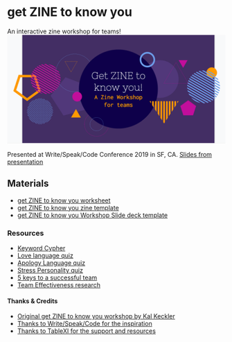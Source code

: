 # get ZINE to know you
An interactive zine workshop for teams!
![get ZINE to know you header](https://github.com/KaraAJC/get-zine-to-know-you/blob/master/getZine-to-know-you-header.png)

Presented at Write/Speak/Code Conference 2019 in SF, CA. [Slides from presentation](https://docs.google.com/presentation/d/1Z7ksluc3euZRWZUsId1I9VTZghaeNp5mRl3OtoWuGAg/edit?usp=sharing)

## Materials

- [get ZINE to know you worksheet](https://docs.google.com/spreadsheets/d/1kgWBt9hnIFPyj2QCT6FsLo_Ws22OZD2AAt5Cd3283ks/edit?usp=sharing)
- [get ZINE to know you zine template](https://docs.google.com/document/d/1y7_fc8TYntue6aX_QRynx55PQ4xCkq4eqUy_XFGTsPw/edit?usp=sharing)
- [get ZINE to know you Workshop Slide deck template](https://docs.google.com/presentation/d/1ib91KPJBXwD55gEFK9xA28f4LrI6Rj0q2k9ZYFPOU4w/edit?usp=sharing)

### Resources

- [Keyword Cypher](https://www.braingle.com/brainteasers/codes/keyword.php#form)
- [Love language quiz](www.mindful-company.com/blogs/notebook/the-5-love-languages-quiz)
- [Apology Language quiz](www.buzzfeed.com/christopherhudspeth/there-are-five-languages-of-apology-find-out-which-one-you)
- [Stress Personality quiz](personalitylingo.com/personality-stress-quiz/)
- [5 keys to a successful team](https://rework.withgoogle.com/blog/five-keys-to-a-successful-google-team/)
- [Team Effectiveness research](https://medium.com/the-mission/the-results-of-googles-team-effectiveness-research-will-make-you-rethink-how-you-build-teams-902aa61b33)

#### Thanks & Credits
- [Original get ZINE to know you workshop by Kal Keckler](https://github.com/kamxhmartin/getzinetoknowyou)
- [Thanks to Write/Speak/Code for the inspiration](https://www.writespeakcode.com/)
- [Thanks to TableXI for the support and resources](https://www.tablexi.com/about)
